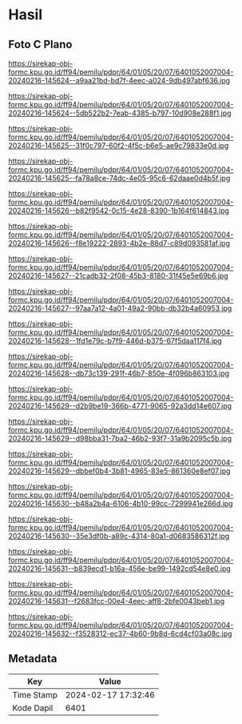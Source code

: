 # Hasil

## Foto C Plano

https://sirekap-obj-formc.kpu.go.id/ff94/pemilu/pdpr/64/01/05/20/07/6401052007004-20240216-145624--a9aa21bd-bd7f-4eec-a024-9db497abf636.jpg

https://sirekap-obj-formc.kpu.go.id/ff94/pemilu/pdpr/64/01/05/20/07/6401052007004-20240216-145624--5db522b2-7eab-4385-b797-10d908e288f1.jpg

https://sirekap-obj-formc.kpu.go.id/ff94/pemilu/pdpr/64/01/05/20/07/6401052007004-20240216-145625--31f0c797-60f2-4f5c-b6e5-ae9c79833e0d.jpg

https://sirekap-obj-formc.kpu.go.id/ff94/pemilu/pdpr/64/01/05/20/07/6401052007004-20240216-145625--fa78a8ce-74dc-4e05-95c6-62daae0d4b5f.jpg

https://sirekap-obj-formc.kpu.go.id/ff94/pemilu/pdpr/64/01/05/20/07/6401052007004-20240216-145626--b82f9542-0c15-4e28-8390-1b164f614843.jpg

https://sirekap-obj-formc.kpu.go.id/ff94/pemilu/pdpr/64/01/05/20/07/6401052007004-20240216-145626--f8e19222-2893-4b2e-88d7-c89d093581af.jpg

https://sirekap-obj-formc.kpu.go.id/ff94/pemilu/pdpr/64/01/05/20/07/6401052007004-20240216-145627--21cadb32-2f08-45b3-8180-31f45e5e69b6.jpg

https://sirekap-obj-formc.kpu.go.id/ff94/pemilu/pdpr/64/01/05/20/07/6401052007004-20240216-145627--97aa7a12-4a01-49a2-90bb-db32b4a60953.jpg

https://sirekap-obj-formc.kpu.go.id/ff94/pemilu/pdpr/64/01/05/20/07/6401052007004-20240216-145628--1fd1e79c-b7f9-446d-b375-67f5daa117f4.jpg

https://sirekap-obj-formc.kpu.go.id/ff94/pemilu/pdpr/64/01/05/20/07/6401052007004-20240216-145628--db73c139-291f-46b7-850e-4f096b863103.jpg

https://sirekap-obj-formc.kpu.go.id/ff94/pemilu/pdpr/64/01/05/20/07/6401052007004-20240216-145629--d2b9be19-366b-4771-9065-92a3dd14e607.jpg

https://sirekap-obj-formc.kpu.go.id/ff94/pemilu/pdpr/64/01/05/20/07/6401052007004-20240216-145629--d98bba31-7ba2-46b2-93f7-31a9b2095c5b.jpg

https://sirekap-obj-formc.kpu.go.id/ff94/pemilu/pdpr/64/01/05/20/07/6401052007004-20240216-145629--dbbef0b4-3b81-4965-83e5-861360e8ef07.jpg

https://sirekap-obj-formc.kpu.go.id/ff94/pemilu/pdpr/64/01/05/20/07/6401052007004-20240216-145630--b48a2b4a-6106-4b10-99cc-7299941e266d.jpg

https://sirekap-obj-formc.kpu.go.id/ff94/pemilu/pdpr/64/01/05/20/07/6401052007004-20240216-145630--35e3df0b-a89c-4314-80a1-d0683586312f.jpg

https://sirekap-obj-formc.kpu.go.id/ff94/pemilu/pdpr/64/01/05/20/07/6401052007004-20240216-145631--b839ecd1-b16a-456e-be99-1492cd54e8e0.jpg

https://sirekap-obj-formc.kpu.go.id/ff94/pemilu/pdpr/64/01/05/20/07/6401052007004-20240216-145631--f2683fcc-00e4-4eec-aff8-2bfe0043beb1.jpg

https://sirekap-obj-formc.kpu.go.id/ff94/pemilu/pdpr/64/01/05/20/07/6401052007004-20240216-145632--f3528312-ec37-4b60-9b8d-6cd4cf03a08c.jpg


## Metadata

| Key        | Value               |
| ---------- | ------------------- |
| Time Stamp | 2024-02-17 17:32:46 |
| Kode Dapil | 6401                |



